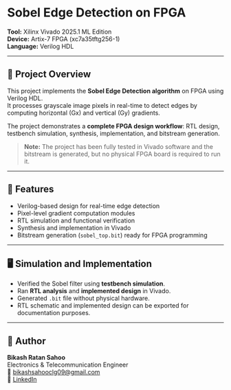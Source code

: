 # Sobel Edge Detection on FPGA

**Tool:** Xilinx Vivado 2025.1 ML Edition  
**Device:** Artix-7 FPGA (xc7a35tftg256-1)  
**Language:** Verilog HDL  

---

## 🎯 Project Overview
This project implements the **Sobel Edge Detection algorithm** on FPGA using Verilog HDL.  
It processes grayscale image pixels in real-time to detect edges by computing horizontal (Gx) and vertical (Gy) gradients.  

The project demonstrates a **complete FPGA design workflow**: RTL design, testbench simulation, synthesis, implementation, and bitstream generation.  

> **Note:** The project has been fully tested in Vivado software and the bitstream is generated, but no physical FPGA board is required to run it.

---

## 🧩 Features
- Verilog-based design for real-time edge detection  
- Pixel-level gradient computation modules  
- RTL simulation and functional verification  
- Synthesis and implementation in Vivado  
- Bitstream generation (`sobel_top.bit`) ready for FPGA programming

---

## 🖥️ Simulation and Implementation
- Verified the Sobel filter using **testbench simulation**.  
- Ran **RTL analysis** and **implemented design** in Vivado.  
- Generated `.bit` file without physical hardware.  
- RTL schematic and implemented design can be exported for documentation purposes.

---

## 👤 Author
**Bikash Ratan Sahoo**  
Electronics & Telecommunication Engineer  
📧 [bikashsahooclg09@gmail.com](mailto:bikashsahooclg09@gmail.com)  
🔗 [LinkedIn](https://www.linkedin.com/in/bikashsahoo09)
